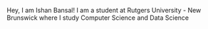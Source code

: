 Hey, I am Ishan Bansal!
I am a student at Rutgers University - New Brunswick where I study Computer Science and Data Science
